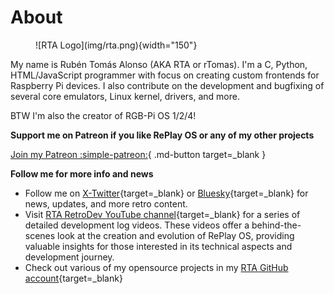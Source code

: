 # About

<figure markdown>
  ![RTA Logo](img/rta.png){width="150"}
</figure>

My name is Rubén Tomás Alonso (AKA RTA or rTomas). I'm a C, Python, HTML/JavaScript programmer with focus on creating custom frontends for Raspberry Pi devices. I also contribute on the development and bugfixing of several core emulators, Linux kernel, drivers, and more.

BTW I'm also the creator of RGB-Pi OS 1/2/4!

**Support me on Patreon if you like RePlay OS or any of my other projects**

[Join my Patreon :simple-patreon:](https://patreon.com/RePlayOS){ .md-button target=_blank }

**Follow me for more info and news**

* Follow me on [X-Twitter](https://x.com/rtomasal){target=_blank} or [Bluesky](https://bsky.app/profile/rtomasa.bsky.social){target=_blank} for news, updates, and more retro content.  
* Visit [RTA RetroDev YouTube channel](https://www.youtube.com/@RTA_RetroDev){target=_blank} for a series of detailed development log videos. These videos offer a behind-the-scenes look at the creation and evolution of RePlay OS, providing valuable insights for those interested in its technical aspects and development journey.
* Check out various of my opensource projects in my [RTA GitHub account](https://github.com/rtomasa){target=_blank}